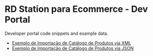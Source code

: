 # RD Station para Ecommerce - Dev Portal
Developer portal code snippets and example data.

- [Exemplo de Importação de Catálogo de Produtos via XML](https://github.com/ResultadosDigitais/ecommerce-devprotal/blob/main/catalog/custom/example.json)
- [Exemplo de Importação de Catálogo de Produtos via JSON](https://github.com/ResultadosDigitais/ecommerce-devprotal/blob/main/catalog/custom/example.json)

